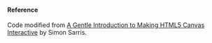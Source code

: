 #### Reference ####

Code modified from [A Gentle Introduction to Making HTML5 Canvas Interactive](http://simonsarris.com/blog/510-making-html5-canvas-useful) by Simon Sarris.